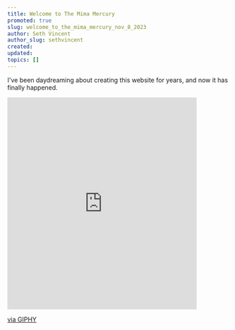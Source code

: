 ```yaml
---
title: Welcome to The Mima Mercury
promoted: true
slug: welcome_to_the_mima_mercury_nov_8_2023
author: Seth Vincent
author_slug: sethvincent
created: 
updated: 
topics: []
---
```


I've been daydreaming about creating this website for years, and now it has finally happened.

<iframe src="https://giphy.com/embed/mUVVVDMknqvcisoe4B" width="429" height="480" frameBorder="0" class="giphy-embed" allowFullScreen></iframe><p><a href="https://giphy.com/gifs/mUVVVDMknqvcisoe4B">via GIPHY</a></p>

